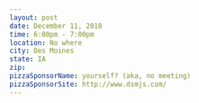 ```yaml
---
layout: post
date: December 11, 2018
time: 6:00pm - 7:00pm
location: No where
city: Des Moines
state: IA
zip: 
pizzaSponsorName: yourself? (aka, no meeting)
pizzaSponsorSite: http://www.dsmjs.com/
---
```


